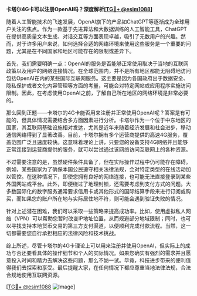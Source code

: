 **卡塔尔4G卡可以注册OpenAI吗？深度解析[[TG💪+ @esim1088](https://t.me/s/esim1088)]**

随着人工智能技术的飞速发展，OpenAI旗下的产品如ChatGPT等逐渐成为全球用户关注的焦点。作为一款基于先进算法和大数据训练的人工智能工具，ChatGPT在提供高质量文本生成、对话交互等方面表现卓越，吸引了无数用户的兴趣。然而，对于许多用户来说，如何选择合适的网络环境来使用这些服务是一个重要的问题，尤其是在不同国家和地区可能存在的限制或差异下。

首先，我们需要明确一点：OpenAI的服务是否能够正常使用取决于当地的互联网政策以及用户的网络连接情况。在全球范围内，并不是所有地区都能无阻碍地访问包括OpenAI在内的某些国际互联网服务。这主要是因为各国政府出于数据安全、隐私保护或者文化内容管理等方面的考量，可能会对特定网站或应用程序实施访问限制。因此，在考虑使用OpenAI之前，了解自己所在地区的网络环境是非常必要的。

那么回到正题——卡塔尔的4G卡能否用来注册并正常使用OpenAI呢？答案是有可能的，但具体情况需要结合多方面因素进行分析。卡塔尔作为一个位于中东地区的国家，其互联网基础设施相对发达，尤其是近年来随着经济发展和社会进步，移动通信网络得到了显著改善。目前，卡塔尔拥有多个运营商提供的高速4G服务，覆盖范围广泛且速度较快。这意味着理论上讲，只要您的设备支持4G网络并且能够正常连接到运营商提供的服务，就可以尝试通过该网络访问互联网上的各种资源。

不过需要注意的是，虽然硬件条件具备了，但在实际操作过程中仍可能存在障碍。例如，某些国家为了确保本国公民遵守相关法律法规，会对特定类型的在线活动加以管控。在这种情况下，即使您拥有良好的网络连接，也可能无法直接登录到某些外国网站或平台。此外，即便绕过了地理封锁，还需要考虑到支付方式的问题。大多数国际化的数字服务通常要求信用卡或其他形式的国际结算手段来进行订阅或购买，而如果您的账户所在地与实际居住地不符，则可能会遇到验证失败的情况。

针对上述潜在困难，我们可以采取一些策略来提高成功率。比如，使用虚拟私人网络（VPN）可以帮助您暂时改变IP地址位置，从而规避部分地域限制；同时，也可以寻找支持本地货币交易的第三方支付渠道，以便顺利完成付款流程。当然，这一切都需要您自行承担相应的法律风险和技术挑战。

综上所述，尽管卡塔尔的4G卡理论上可以用来注册并使用OpenAI，但实际上的成功与否还要看具体的操作细节和个人的实际情况。如果您确实有强烈的需求并且愿意投入时间和精力去解决这些问题，那么不妨一试。毕竟，科技进步带来的便利值得我们去探索和享受。最后提醒大家，在任何情况下都应尊重当地法律法规，合法合规地使用互联网资源。

[[TG💪+ @esim1088](https://t.me/s/esim1088) ![Image](https://i.postimg.cc/4NQfJmqS/Snipaste-2025-05-13-00-14-12.png)]